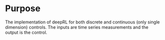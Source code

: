 # Purpose
The implementation of deepRL for both discrete and continuous (only single dimension) controls. The inputs are time series measurements and the output is the control. 
